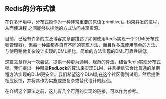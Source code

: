 ## Redis的分布式锁
在许多环境中，分布式锁作为一种非常重要的原语(primitive)。约束并发的进程，从而使进程 之间能够以排他的方式访问共享资源。

目前，已经有许多的库及博客文章都描述了如何使用Redis实现一个DLM(分布式锁管理器)，但每一种库都各自有不同的实现方法，而且许多库使用简单的方法，与使用稍微复杂设计实现的DML相比，简单的方法实现的DML可靠性较低。

这篇文章作为一次尝试，提供一种更为通用、规范的算法，结合Redis实现分布式锁。我们提出一种叫做**RedLock**的算法来实现DLM，并且相信它会比普通的单例程方法实现的DLM更安全。我们希望这个DLM能在这个社区得到试用，然后提供相应反馈，并将其作为实施或更复杂或替代设计的起点。

在介绍这个算法之前，这儿有几个可用的实现的链接，可以作为参考。

